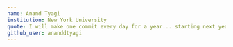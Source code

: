 ```yaml
---
name: Anand Tyagi
institution: New York University
quote: I will make one commit every day for a year... starting next year.
github_user: ananddtyagi
---
```

